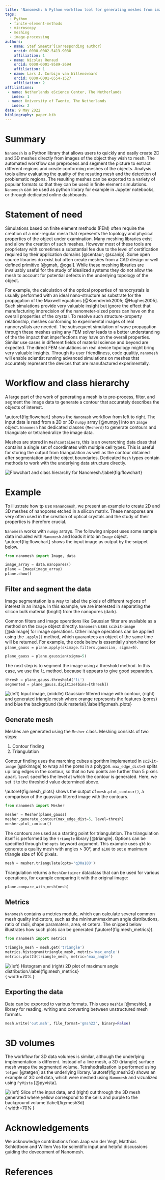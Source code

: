 ```yaml
---
title: 'Nanomesh: A Python workflow tool for generating meshes from image data '
tags:
  - Python
  - finite-element-methods
  - microscopy
  - meshing
  - image-processing
authors:
  - name: Stef Smeets^[Corresponding author]
    orcid: 0000-0002-5413-9038
    affiliation: 1
  - name: Nicolas Renaud
    orcid: 0000-0001-9589-2694
    affiliation: 1
  - name: Lars J. Corbijn van Willenswaard
    orcid: 0000-0001-6554-1527
    affiliation: 2
affiliations:
 - name: Netherlands eScience Center, The Netherlands
   index: 1
 - name: University of Twente, The Netherlands
   index: 2
date: 9 May 2022
bibliography: paper.bib
---
```


 <!-- 250-1000 words, current 1071 -->

# Summary

`Nanomesh` is a Python library that allows users to quickly and easily create 2D and 3D meshes directly from images of the object they wish to mesh. The automated workflow can preprocess and segment the picture to extract different regions and create conforming meshes of the objects. Analysis tools allow evaluating the quality of the resuting mesh and the detection of problematic regions. The resulting meshes can be exported to a variety of popular formats so that they can be used in finite element simulations. `Nanomesh` can be used as python library for example in Jupyter notebooks, or through dedicated online dashboards.

# Statement of need

Simulations based on finite element methods (FEM) often require the creation of a non-regular mesh that represents the topology and physical properties of the object under examination. Many meshing libraries exist and allow the creation of such meshes. However most of these tools are proprietary with sometimes a substantial fee due to the level of certification required by their application domains [@centaur; @scanip]. Some open source libraries do exist but often create meshes from a CAD design or well defined primitive [@gmsh, @cgal]. While these meshing libraries are invaluably useful for the study of idealized systems they do not allow the mesh to account for potential defects in the underlying topology of the object.

For example, the calculation of the optical properties of nanocrystals is usually performed with an ideal nano-structure as substrate for the propagation of the Maxwell equations [@Koenderink2005; @Hughes2005]. Such simulations provide very valuable insight but ignore the effect that manufacturing imprecision of the nanometer-sized pores can have on the overall properties of the crystal. To resolve such structure-property relationship, meshes conforming to experimental images of real nanocrystlals are needed. The subsequent simulation of wave propagation through these meshes using any FEM solver leads to a better understanding of the the impact that imperfections may have on the overall properties. Similar use cases in different fields of material science and beyond are expected. The direct FEM simulations on real device topology might bring very valuable insights. Through its user friendliness, code qualitiy, `nanomesh` will enable scientist running advanced simulations on meshes that accurately represent the devices that are manufactured experimentally.

# Workflow and class hierarchy

A large part of the work of generating a mesh is to pre-process, filter, and segment the image data to generate a contour that accurately describes the objects of interest.

\autoref{fig:flowchart} shows the `Nanomesh` workflow from left to right. The input data is read from a 2D or 3D `numpy` array [@numpy] into an `Image` object. `Nanomesh` has dedicated classes (`Mesher`s) to generate contours and triangulate or tetrahedralize the image data.

Meshes are stored in `MeshContainer`s, this is an overarching data class that contains a single set of coordinates with multiple cell types. This is useful for storing the output from triangulation as well as the contour obtained after segmentation and the object boundaries. Dedicated `Mesh` types contain methods to work with the underlying data structure directly.

![Flowchart and class hierarchy for Nanomesh.\label{fig:flowchart}](flowchart.png)

# Example

To illustrate how tp use `Nananomesh`, we present an example to create 2D and 3D meshes of nanopores etched in a silicon matrix. These nanopores are very often used in the creation of optical crystals and the study of their properties is therefore crucial.

`Nanomesh` works with `numpy` arrays. The following snippet uses some sample data included with `Nanomesh` and loads it into an `Image` object. \autoref{fig:flowchart} shows the input image as output by the snippet below.

```python
from nanomesh import Image, data

image_array = data.nanopores()
plane = Image(image_array)
plane.show()
```

## Filter and segment the data

Image segmentation is a way to label the pixels of different regions of interest in an image. In this example, we are interested in separating the silicon bulk material (bright) from the nanopores (dark).

Common filters and image operations like Gaussian filter are available as a method on the `Image` object directly. `Nanomesh` uses `scikit-image` [@skimage] for image operations. Other image operations can be applied using the `.apply()` method, which guarantees an object of the same time will be returned. For example, the code below is essentially short-hand for `plane_gauss = plane.apply(skimage.filters.gaussian, sigma=5)`.

```python
plane_gauss = plane.gaussian(sigma=5)
```

The next step is to segment the image using a threshold method. In this case, we use the `li` method, because it appears to give good separation.

```python
thresh = plane_gauss.threshold('li')
segmented = plane_gauss.digitize(bins=[thresh])
```

![(left) Input image, (middle) Gaussian-filtered image with contour, (right) and generated triangle mesh where orange represents the features (pores) and blue the background (bulk material).\label{fig:mesh_plots}](meshing_plots.png)

## Generate mesh

Meshes are generated using the `Mesher` class. Meshing consists of two steps:

1. Contour finding
2. Triangulation

Contour finding uses the marching cubes algorithm implemented in `scikit-image` [@skimage] to wrap all the pores in a polygon. `max_edge_dist=5` splits up long edges in the contour, so that no two points are further than 5 pixels apart. `level` specifies the level at which the contour is generated. Here, we set it to the threshold value determined above.

\autoref{fig:mesh_plots} shows the output of `mesh.plot_contour()`, a comparison of the guassian filtered image with the contours.

```python
from nanomesh import Mesher

mesher = Mesher(plane_gauss)
mesher.generate_contour(max_edge_dist=5, level=thresh)
mesher.plot_contour()
```

The contours are used as a starting point for triangulation. The triangulation itself is performed by the `triangle` library [@triangle]. Options can be specified through the `opts` keyword argument. This example uses `q30` to generate a quality mesh with angles > 30°, and `a100` to set a maximum triangle size of 100 pixels.

```python
mesh = mesher.triangulate(opts='q30a100')
```

Triangulation returns a `MeshContainer` dataclass that can be used for various operations, for example comparing it with the original image:

```python
plane.compare_with_mesh(mesh)
```

## Metrics

`Nanomesh` contains a metrics module, which can calculate several common mesh quality indicators, such as the minimum/maximum angle distributions, ratio of radii, shape paramaters, area, et cetera. The snipped below illustrates how such plots can be generated (\autoref{fig:mesh_metrics}).

```python
from nanomesh import metrics

triangle_mesh = mesh.get('triangle')
metrics.histogram(triangle_mesh, metric='max_angle')
metrics.plot2d(triangle_mesh, metric='max_angle')
```

![(left) Histogram and (right) 2D plot of maximum angle distribution.\label{fig:mesh_metrics}](mesh_metrics.png){ width=70% }

## Exporting the data

Data can be exported to various formats. This uses `meshio` [@meshio], a library for reading, writing and converting between unstructured mesh formats.

```python
mesh.write('out.msh', file_format='gmsh22', binary=False)
```

# 3D volumes

The workflow for 3D data volumes is similar, although the underlying implementation is different. Instead of a line mesh, a 3D (triangle) surface mesh wraps the segmented volume. Tetrahedralization is performed using `tetgen` [@tetgen] as the underlying library. \autoref{fig:mesh3d} shows an example of 3D cell data, which were meshed using `Nanomesh` and vizualized using `PyVista` [@pyvista].

![(left) Slice of the input data, and (right) cut through the 3D mesh generated where yellow correspond to the cells and purple to the background volume.\label{fig:mesh3d}](mesh3d.png){ width=70% }


# Acknowledgements

We acknowledge contributions from Jaap van der Vegt, Matthias Schlottbom and Willem Vos for scientific input and helpful discussions guiding the deveopment of Nanomesh.

# References
